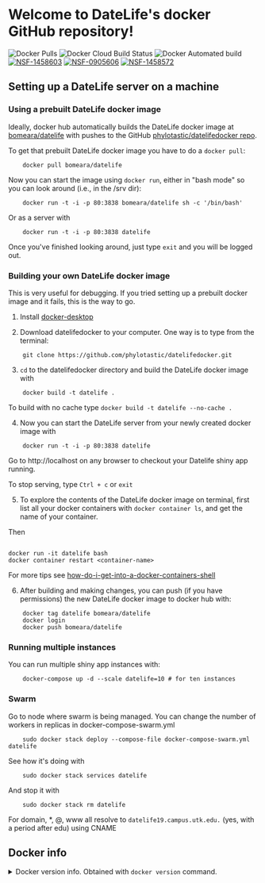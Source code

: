 # Welcome to DateLife's docker GitHub repository!

![Docker Pulls](https://img.shields.io/docker/pulls/bomeara/datelife?color=green)
![Docker Cloud Build Status](https://img.shields.io/docker/cloud/build/bomeara/datelife)
![Docker Automated build](https://img.shields.io/docker/automated/bomeara/datelife?color=green)
[![NSF-1458603](https://img.shields.io/badge/NSF-1458603-blue.svg)](https://nsf.gov/awardsearch/showAward?AWD_ID=1458603)
[![NSF-0905606](https://img.shields.io/badge/NSF-0905606-blue.svg)](https://nsf.gov/awardsearch/showAward?AWD_ID=0905606)
[![NSF-1458572](https://img.shields.io/badge/NSF-1458572-blue.svg)](https://nsf.gov/awardsearch/showAward?AWD_ID=1458572)


## Setting up a DateLife server on a machine

### Using a prebuilt DateLife docker image

Ideally, docker hub automatically builds the DateLife docker image at [bomeara/datelife](https://hub.docker.com/r/bomeara/datelife/dockerfile) with pushes to the GitHub [phylotastic/datelifedocker repo](https://github.com/phylotastic/datelifedocker).

To get that prebuilt DateLife docker image you have to do a `docker pull`:

```shell
    docker pull bomeara/datelife
```

Now you can start the image using `docker run`, either in "bash mode" so you can look around (i.e., in the /srv dir):

```shell
    docker run -t -i -p 80:3838 bomeara/datelife sh -c '/bin/bash'
```

Or as a server with

```shell
    docker run -t -i -p 80:3838 datelife
```

Once you've finished looking around, just type `exit` and you will be logged out.

### Building your own DateLife docker image

This is very useful for debugging. If you tried setting up a prebuilt docker image and it fails, this is the way to go.

1. Install [docker-desktop](https://www.docker.com/products/docker-desktop)

2. Download datelifedocker to your computer. One way is to type from the terminal:

```shell
    git clone https://github.com/phylotastic/datelifedocker.git
```

3. `cd` to the datelifedocker directory and build the DateLife docker image with

```shell
    docker build -t datelife .
```

To build with no cache type `docker build -t datelife --no-cache .`

4. Now you can start the DateLife server from your newly created docker image with

```shell
    docker run -t -i -p 80:3838 datelife
```

Go to http://localhost on any browser to checkout your Datelife shiny app running.

To stop serving, type `Ctrl + c` or `exit`

5. To explore the contents of the DateLife docker image on terminal, first list all your docker containers with `docker container ls`, and get the name of your container.

Then

```shell

docker run -it datelife bash
docker container restart <container-name>

```

For more tips see [how-do-i-get-into-a-docker-containers-shell](https://stackoverflow.com/questions/30172605/how-do-i-get-into-a-docker-containers-shell)

6. After building and making changes, you can push (if you have permissions) the new DateLife docker image to docker hub with:

```shell
    docker tag datelife bomeara/datelife
    docker login
    docker push bomeara/datelife
```

### Running multiple instances

You can run multiple shiny app instances with:

```shell
    docker-compose up -d --scale datelife=10 # for ten instances
```

### Swarm

Go to node where swarm is being managed. You can change the number of workers in replicas in docker-compose-swarm.yml

```shell
    sudo docker stack deploy --compose-file docker-compose-swarm.yml datelife
```

See how it's doing with

```shell
    sudo docker stack services datelife
```

And stop it with

```shell
    sudo docker stack rm datelife
```

For domain, *, @, www all resolve to `datelife19.campus.utk.edu.` (yes, with a period after edu) using CNAME

## Docker info

<details>
<summary>Docker version info. Obtained with <code>docker version</code> command.</summary>


```shell
Client: Docker Engine - Community
 Cloud integration: 1.0.7
 Version:           20.10.2
 API version:       1.41
 Go version:        go1.13.15
 Git commit:        2291f61
 Built:             Mon Dec 28 16:12:42 2020
 OS/Arch:           darwin/amd64
 Context:           default
 Experimental:      true

Server: Docker Engine - Community
 Engine:
  Version:          20.10.2
  API version:      1.41 (minimum version 1.12)
  Go version:       go1.13.15
  Git commit:       8891c58
  Built:            Mon Dec 28 16:15:28 2020
  OS/Arch:          linux/amd64
  Experimental:     true
 containerd:
  Version:          1.4.3
  GitCommit:        269548fa27e0089a8b8278fc4fc781d7f65a939b
 runc:
  Version:          1.0.0-rc92
  GitCommit:        ff819c7e9184c13b7c2607fe6c30ae19403a7aff
 docker-init:
  Version:          0.19.0
  GitCommit:        de40ad0
```

</details>
